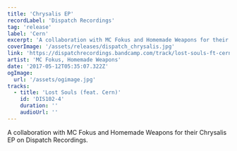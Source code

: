 ```yaml
---
title: 'Chrysalis EP'
recordLabel: 'Dispatch Recordings'
tag: 'release'
label: 'Cern'
excerpt: 'A collaboration with MC Fokus and Homemade Weapons for their Chrysalis EP on Dispatch Recordings.'
coverImage: '/assets/releases/dispatch_chrysalis.jpg'
link: 'https://dispatchrecordings.bandcamp.com/track/lost-souls-ft-cern'
artist: 'MC Fokus, Homemade Weapons'
date: '2017-05-12T05:35:07.322Z'
ogImage:
  url: '/assets/ogimage.jpg'
tracks: 
  - title: 'Lost Souls (feat. Cern)'
    id: 'DIS102-4'
    duration: ''
    audioUrl: ''
---
```


A collaboration with MC Fokus and Homemade Weapons for their Chrysalis EP on Dispatch Recordings.